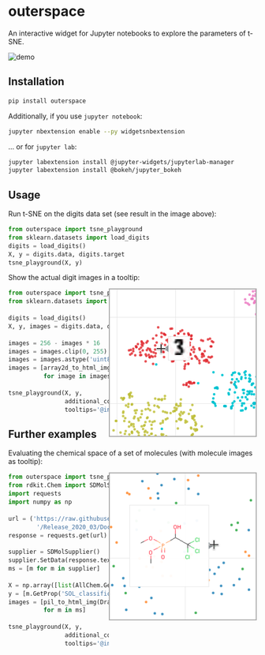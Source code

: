 outerspace
==========

An interactive widget for Jupyter notebooks to explore the parameters of t-SNE.

![demo](demo.gif)


Installation
------------

```bash
pip install outerspace
```

Additionally, if you use `jupyter notebook`:
```bash
jupyter nbextension enable --py widgetsnbextension
```

... or for `jupyter lab`:
```bash
jupyter labextension install @jupyter-widgets/jupyterlab-manager
jupyter labextension install @bokeh/jupyter_bokeh
```

Usage
-----

Run t-SNE on the digits data set (see result in the image above):

```python
from outerspace import tsne_playground
from sklearn.datasets import load_digits
digits = load_digits()
X, y = digits.data, digits.target
tsne_playground(X, y)
```

Show the actual digit images in a tooltip:

<img align="right" width="300px" src="tooltip_image.png">

```python
from outerspace import tsne_playground, array2d_to_html_img
from sklearn.datasets import load_digits

digits = load_digits()
X, y, images = digits.data, digits.target, digits.images

images = 256 - images * 16      # convert range and invert
images = images.clip(0, 255)    # clip values at 255
images = images.astype('uint8') # convert to uint8
images = [array2d_to_html_img(image, resize=(32,32))
          for image in images]  # convert to HTML images

tsne_playground(X, y,
                additional_columns=dict(images=images),
                tooltips='@images{safe}') # safe = don't escape HTML
```

Further examples
----------------

Evaluating the chemical space of a set of molecules (with molecule images as tooltip):

<img align="right" width="300px" src="tooltip_molecules.png">

```python
from outerspace import tsne_playground, pil_to_html_img
from rdkit.Chem import SDMolSupplier, Draw, AllChem
import requests
import numpy as np

url = ('https://raw.githubusercontent.com/rdkit/rdkit'
        '/Release_2020_03/Docs/Book/data/solubility.test.sdf')
response = requests.get(url)

supplier = SDMolSupplier()
supplier.SetData(response.text)
ms = [m for m in supplier]

X = np.array([list(AllChem.GetMACCSKeysFingerprint(m)) for m in ms])
y = [m.GetProp('SOL_classification') for m in ms]
images = [pil_to_html_img(Draw.MolToImage(m, size=(150, 150))) 
          for m in ms]

tsne_playground(X, y, 
                additional_columns=dict(images=images),
                tooltips='@images{safe}')
```
